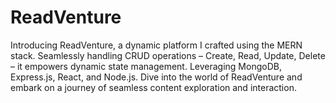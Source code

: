 # ReadVenture
Introducing ReadVenture, a dynamic platform I crafted using the  MERN stack. Seamlessly handling CRUD operations – Create, Read, Update, Delete – it empowers dynamic state management. Leveraging MongoDB, Express.js, React, and Node.js. Dive into the world of ReadVenture and embark on a journey of seamless content exploration and interaction.

